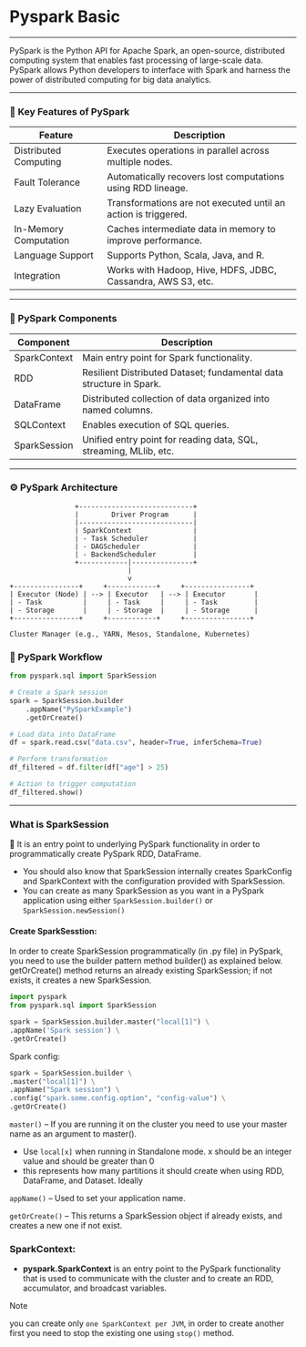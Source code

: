 # Pyspark Basic 

---
PySpark is the Python API for Apache Spark, an open-source, distributed computing system that enables fast processing of large-scale data. PySpark allows Python developers to interface with Spark and harness the power of distributed computing for big data analytics.

---

### 📌 Key Features of PySpark

| Feature                      | Description                                                                 |
|-----------------------------|-----------------------------------------------------------------------------|
| Distributed Computing       | Executes operations in parallel across multiple nodes.                     |
| Fault Tolerance             | Automatically recovers lost computations using RDD lineage.                |
| Lazy Evaluation             | Transformations are not executed until an action is triggered.             |
| In-Memory Computation       | Caches intermediate data in memory to improve performance.                 |
| Language Support            | Supports Python, Scala, Java, and R.                                       |
| Integration                 | Works with Hadoop, Hive, HDFS, JDBC, Cassandra, AWS S3, etc.               |

---

### 🧱 PySpark Components

| Component    | Description                                                                 |
|--------------|-----------------------------------------------------------------------------|
| SparkContext | Main entry point for Spark functionality.                                   |
| RDD          | Resilient Distributed Dataset; fundamental data structure in Spark.         |
| DataFrame    | Distributed collection of data organized into named columns.                |
| SQLContext   | Enables execution of SQL queries.                                           |
| SparkSession | Unified entry point for reading data, SQL, streaming, MLlib, etc.          |

---

### ⚙️ PySpark Architecture

```plaintext
                +----------------------------+
                |        Driver Program      |
                |----------------------------|
                | SparkContext               |
                | - Task Scheduler           |
                | - DAGScheduler             |
                | - BackendScheduler         |
                +------------|---------------+
                             |
                             v
+----------------+     +------------+     +----------------+
| Executor (Node) | --> | Executor   | --> | Executor       |
| - Task          |     | - Task     |     | - Task         |
| - Storage       |     | - Storage  |     | - Storage      |
+----------------+     +------------+     +----------------+

Cluster Manager (e.g., YARN, Mesos, Standalone, Kubernetes)
```
### 🔄 PySpark Workflow
```python
from pyspark.sql import SparkSession

# Create a Spark session
spark = SparkSession.builder
    .appName("PySparkExample")
    .getOrCreate()

# Load data into DataFrame
df = spark.read.csv("data.csv", header=True, inferSchema=True)

# Perform transformation
df_filtered = df.filter(df["age"] > 25)

# Action to trigger computation
df_filtered.show()
```
---
### What is SparkSession
	It is an entry point to underlying PySpark functionality in order to programmatically create PySpark RDD, DataFrame.

*	You should also know that SparkSession internally creates SparkConfig and SparkContext with the configuration provided with SparkSession.
*	You can create as many SparkSession as you want in a PySpark application using either `SparkSession.builder()` or `SparkSession.newSession()`

#### Create SparkSesstion:
In order to create SparkSession programmatically (in .py file) in PySpark, you need to use the builder pattern method builder() as explained below. getOrCreate() method returns an already existing SparkSession; if not exists, it creates a new SparkSession.

```python
import pyspark
from pyspark.sql import SparkSession

spark = SparkSession.builder.master("local[1]") \
.appName('Spark session') \
.getOrCreate()
```
Spark config:
```python
spark = SparkSession.builder \
.master("local[1]") \
.appName("Spark session") \
.config("spark.some.config.option", "config-value") \
.getOrCreate()
```
`master()` – If you are running it on the cluster you need to use your master name as an argument to master(). 
*	Use `local[x]` when running in Standalone mode. x should be an integer value and should be greater than 0
*   this represents how many partitions it should create when using RDD, DataFrame, and Dataset. Ideally

`appName()` – Used to set your application name.

`getOrCreate()` – This returns a SparkSession object if already exists, and creates a new one if not exist.

### SparkContext:
* **pyspark.SparkContext** is an entry point to the PySpark functionality that is used to communicate with the cluster and to create an RDD, accumulator, and broadcast variables.
>[!Note]
>you can create only `one SparkContext per JVM`, in order to create another first you need to stop the existing one using `stop()` method.



